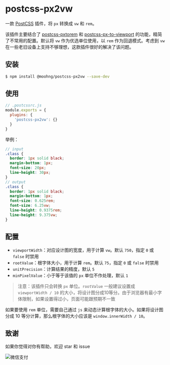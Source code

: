 # postcss-px2vw

一款 [PostCSS](https://github.com/ai/postcss) 插件，将 `px` 转换成 `vw` 和 `rem`。

该插件主要结合了 [postcss-pxtorem](https://github.com/cuth/postcss-pxtorem) 和 [postcss-px-to-viewport](https://github.com/evrone/postcss-px-to-viewport) 的功能，精简了不常用的配置。默认将 `vw` 作为优选单位使用，以 `rem` 作为回退模式。考虑到 `vw` 在一些老旧设备上支持不够理想，这款插件很好的解决了该问题。

## 安装

```bash
$ npm install @moohng/postcss-px2vw --save-dev
```

## 使用

```js
// .postcssrc.js
module.exports = {
  plugins: {
    'postcss-px2vw': {}
  }
}
```

举例：

```scss
// input
.class {
  border: 1px solid black;
  margin-bottom: 1px;
  font-size: 20px;
  line-height: 30px;
}
// output
.class {
  border: 1px solid black;
  margin-bottom: 1px;
  font-size: 0.625rem;
  font-size: 6.25vw;
  line-height: 0.9375rem;
  line-height: 9.375vw;
}
```

## 配置

- `viewportWidth`：对应设计图的宽度，用于计算 `vw`。默认 `750`，指定 `0` 或 `false` 时禁用
- `rootValue`：根字体大小，用于计算 `rem`。默认 `75`，指定 `0` 或 `false` 时禁用
- `unitPrecision`：计算结果的精度，默认 `5`
- `minPixelValue`：小于等于该值的 `px` 单位不作处理，默认 `1`

> 注意：该插件只会转换 `px` 单位。`rootValue` 一般建议设置成 `viewportWidth / 10` 的大小，将设计图分成10等分。由于浏览器有最小字体限制，如果设置得过小，页面可能跟预期不一致

如果要使用 `rem` 单位，需要自己通过 `js` 来动态计算根字体的大小。如果将设计图分成 10 等分计算，那么根字体的大小应该是 `window.innerWidth / 10`。

## 致谢

如果你觉得对你有帮助，欢迎 star 和 issue

![微信支付](http://static.moohng.com/FrEihC8JSWMtsxtnDUpQiuaL9ZbE)
